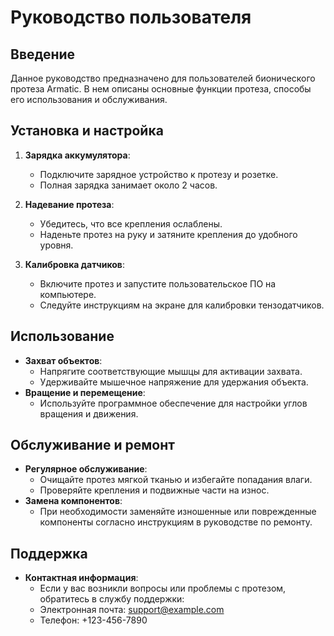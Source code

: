 # Руководство пользователя

## Введение
Данное руководство предназначено для пользователей бионического протеза Armatic. В нем описаны основные функции протеза, способы его использования и обслуживания.

## Установка и настройка
1. **Зарядка аккумулятора**:
   - Подключите зарядное устройство к протезу и розетке.
   - Полная зарядка занимает около 2 часов.

2. **Надевание протеза**:
   - Убедитесь, что все крепления ослаблены.
   - Наденьте протез на руку и затяните крепления до удобного уровня.

3. **Калибровка датчиков**:
   - Включите протез и запустите пользовательское ПО на компьютере.
   - Следуйте инструкциям на экране для калибровки тензодатчиков.

## Использование
- **Захват объектов**:
  - Напрягите соответствующие мышцы для активации захвата.
  - Удерживайте мышечное напряжение для удержания объекта.
- **Вращение и перемещение**:
  - Используйте программное обеспечение для настройки углов вращения и движения.

## Обслуживание и ремонт
- **Регулярное обслуживание**:
  - Очищайте протез мягкой тканью и избегайте попадания влаги.
  - Проверяйте крепления и подвижные части на износ.
- **Замена компонентов**:
  - При необходимости заменяйте изношенные или поврежденные компоненты согласно инструкциям в руководстве по ремонту.

## Поддержка
- **Контактная информация**:
  - Если у вас возникли вопросы или проблемы с протезом, обратитесь в службу поддержки:
  - Электронная почта: support@example.com
  - Телефон: +123-456-7890
